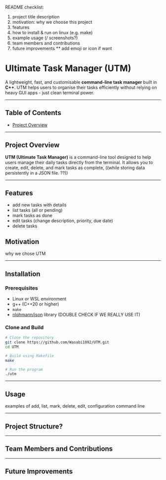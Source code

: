 README checklist:
1. project title description
2. motivation: why we choose this project
3. features
4. how to install & run on linux (e.g. make)
5. example usage (/ screenshots?)
6. team members and contributions
7. future improvements
** add emoji or icon if want

# Ultimate Task Manager (UTM)

A lightweight, fast, and customisable **command-line task manager** built in **C++**.
UTM helps users to organise their tasks efficiently without relying on heavy GUI apps - just clean terminal power.

---

## Table of Contents
- [Project Overview](#project-overview)

---

## Project Overview

**UTM (Ultimate Task Manager)** is a command-line tool designed to help users manage their daily tasks directly from the terminal.
It allows you to create, edit, delete, and mark tasks as complete, ((while storing data persistently in a JSON file. ??))

---

## Features

- add new tasks with details
- list tasks (all or pending)
- mark tasks as done
- edit tasks (change description, priority, due date)
- delete tasks

## Motivation

why we chose UTM

---

## Installation

### Prerequisites
- Linux or WSL environment
- g++ (C++20 or higher)
- `make`
- [nlohmann/json](https://github.com/nlohmann/json) library (DOUBLE CHECK IF WE REALLY USE IT)

### Clone and Build
```bash
# Clone the repository
git clone https://github.com/Wasabi1092/UTM.git
cd UTM

# Build using Makefile
make

# Run the program
./utm
```
---

## Usage

examples of add, list, mark, delete, edit, configuration command line

---

## Project Structure?

---

## Team Members and Contributions

---

## Future Improvements

